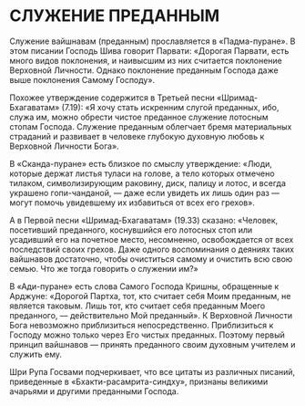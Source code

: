 # СЛУЖЕНИЕ ПРЕДАННЫМ

Служение вайшнавам (преданным) прославляется в «Падма-пуране». В этом писании Господь Шива говорит Парвати: «Дорогая Парвати, есть много видов поклонения, и наивысшим из них считается поклонение Верховной Личности. Однако поклонение преданным Господа даже выше поклонения Самому Господу».

Похожее утверждение содержится в Третьей песни «Шримад-Бхагаватам» (7.19): «Я хочу стать искренним слугой преданных, ибо, служа им, можно обрести чистое преданное служение лотосным стопам Господа. Служение преданным облегчает бремя материальных страданий и развивает в человеке глубокую духовную любовь к Верховной Личности Бога».

В «Сканда-пуране» есть близкое по смыслу утверждение: «Люди, которые держат листья туласи на голове, а тело которых отмечено тилаком, символизирующим раковину, диск, палицу и лотос, и всегда украшено гопи-чанданой, — даже если увидеть их лишь один раз — могут помочь увидевшему их избавиться от всех его грехов».

А в Первой песни «Шримад-Бхагаватам» (19.33) сказано: «Человек, посетивший преданного, коснувшийся его лотосных стоп или усадивший его на почетное место, несомненно, освобождается от всех последствий своих грехов. Даже одного воспоминания о деяниях таких вайшнавов достаточно, чтобы очиститься самому и очистить всю свою семью. Что же тогда говорить о служении им?»

В «Ади-пуране» есть слова Самого Господа Кришны, обращенные к Арджуне: «Дорогой Партха, тот, кто считает себя Моим преданным, не является таковым. Лишь тот, кто считает себя преданным Моего преданного, — действительно Мой преданный». К Верховной Личности Бога невозможно приблизиться непосредственно. Приблизиться к Господу можно только через Его чистых преданных. Поэтому первый принцип вайшнавов — принять преданного своим духовным учителем и служить ему.

Шри Рупа Госвами подчеркивает, что все цитаты из различных писаний, приведенные в «Бхакти-расамрита-синдху», признаны великими ачарьями и другими преданными Господа.
